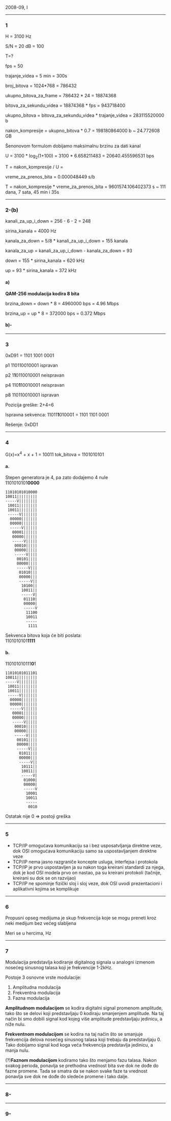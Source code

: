 2008-09, I

---

### 1

H = 3100 Hz

S/N = 20 dB = 100

T=?

fps = 50

trajanje_videa = 5 min = 300s

broj_bitova = 1024*768 = 786432

ukupno_bitova_za_frame = 786432 * 24 = 18874368

bitova_za_sekundu_videa = 18874368 * fps = 943718400

ukupno_bitova = bitova_za_sekundu_videa * trajanje_videa = 283115520000 b

nakon_kompresije = ukupno_bitova * 0.7 = 198180864000 b ~ 24.772608 GB


Šenonovom formulom dobijamo maksimalnu brzinu za dati kanal

U = 3100 * log<sub>2</sub>(1+100) =
3100 * 6.658211483 = 20640.455596531 bps


T = nakon_kompresije / U = 

vreme_za_prenos_bita = 0.000048449 s/b

T = nakon_kompresije * vreme_za_prenos_bita =
9601574.106402373 s ~ 111 dana, 7 sata, 45 min i 35s

---

### 2-(b)

kanali_za_up_i_down = 256 - 6 - 2 = 248

sirina_kanala = 4000 Hz

kanala_za_down = 5/8 * kanali_za_up_i_down = 155 kanala

kanala_za_up = kanali_za_up_i_down - kanala_za_down = 93

down = 155 * sirina_kanala = 620 kHz

up = 93 * sirina_kanala = 372 kHz
<br />

#### a)

**QAM-256 modulacija kodira 8 bita**  

brzina_down = down * 8 = 4960000 bps = 4.96 Mbps

brzina_up = up * 8 = 372000 bps = 0.372 Mbps
<br />

#### b)-

---

### 3

0xD91 = 1101 1001 0001

p1
110110010001
ispravan

p2
1**1**0110010001
neispravan

p4
110**1**10010001
neispravan

p8
110110010001
ispravan

Pozicija greške: 2+4=6

Ispravna sekvenca:
11011**1**010001 = 1101 1101 0001 

Rešenje:
0xDD1

---

### 4

G(x)=x<sup>4</sup> + x + 1 = 10011
tok_bitova = 1101010101

#### a.

Stepen generatora je 4, pa zato dodajemo 4 nule  
1101010101**0000**

```
11010101010000  
10011|||||||||  
-----V||||||||  
 10011||||||||  
 10011||||||||  
 -----V|||||||  
  00000|||||||  
  00000|||||||  
  -----V||||||  
   00001||||||  
   00000||||||  
   -----V|||||  
    00010|||||  
    00000|||||  
    -----V||||  
     00101||||  
     00000||||  
     -----V|||  
      01010|||    
      00000|||  
      -----V||  
       10100||  
       10011||  
       -----V|  
        01110|  
        00000|  
        -----V  
         11100  
         10011  
         -----  
          1111  
```

Sekvenca bitova koja će biti poslata:  
1101010101**1111**

#### b.

110101010111**0**1

```
11010101011101  
10011|||||||||  
-----V||||||||  
 10011||||||||  
 10011||||||||  
 -----V|||||||  
  00000|||||||  
  00000|||||||  
  -----V||||||  
   00001||||||  
   00000||||||  
   -----V|||||  
    00010|||||  
    00000|||||  
    -----V||||  
     00101||||  
     00000||||  
     -----V|||  
      01011|||  
      00000|||  
      -----V||  
       10111||  
       10011||  
       -----V|  
        01000|  
        00000|  
        -----V  
         10001  
         10011  
         -----  
          0010  
```
Ostatak nije 0 => postoji greška

---

### 5

* TCP/IP omogućava komunikaciju sa i bez usposatvljanja direktne veze, dok OSI omogućava komunikaciju samo sa uspostavljanjem direktne veze
*  TCP/IP nema jasno razgraniče koncepte usluga, interfejsa i protokola
*  TCP/IP je prvo uspostavljen ja su nakon toga kreirani standardi za njega, dok je kod OSI modela prvo on nastao, pa su kreirani protokoli (tačnije, kreirani su dok se on razvijao)
*  TCP/IP ne spominje fizički sloj i sloj veze, dok OSI uvodi prezentacioni i aplikativni kojima se komplikuje

---

### 6

Propusni opseg medijuma je skup frekvencija koje se mogu preneti kroz neki medijum bez većeg slabljena

Meri se u hercima, Hz

---

### 7

Modulacija predstavlja kodiranje digitalnog signala u analogni izmenom nosećeg sinusnog talasa koji je frekvencije 1-2kHz.

Postoje 3 osnovne vrste modulacije:   
1. Amplitudna modulacija  
2. Frekventna modulacija  
3. Fazna modulacija  

**Amplitudnom modulacijom** se kodira digitalni signal promenom amplitude, tako što se delovi koji predstavljaju 0 kodiraju smanjenjem amplitude. Na taj način bi smo dobili signal kod kojeg više amplitude predstavljaju jedinicu, a niže nulu.


**Frekventnom modulacijom** se kodira na taj način što se smanjuje frekvencija delova nosećeg sinusnog talasa koji trebaju da predstavljaju 0. Tako dobijamo signal kod koga veća frekvencija predstavlja jedinicu, a manja nulu.

(?)**Faznom modulacijom** kodiramo tako što menjamo fazu talasa. Nakon svakog perioda, ponavlja se prethodna vrednost bita sve dok ne dođe do fazne promene. Tada se smatra da se nakon svake faze ta vrednost ponavlja sve dok ne dođe do sledeće promene i tako dalje.

---

### 8-

---

### 9-